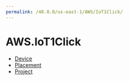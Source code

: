 ```yaml
---
permalink: /48.0.0/us-east-1/AWS/IoT1Click/
---
```


# AWS.IoT1Click



* [Device](Device.md)
* [Placement](Placement.md)
* [Project](Project.md)